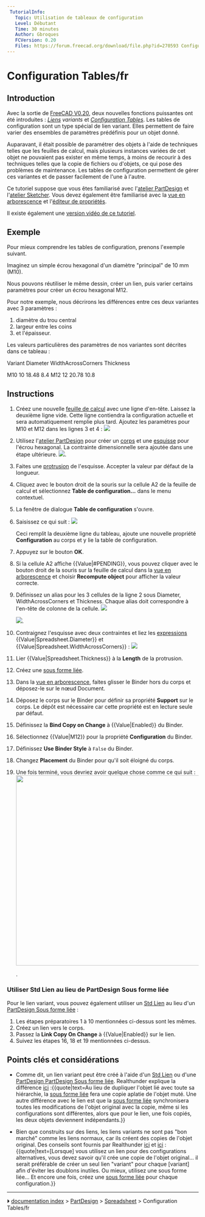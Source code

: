 ```yaml
---
 TutorialInfo:
   Topic: Utilisation de tableaux de configuration
   Level: Débutant
   Time: 30 minutes
   Author: Gbroques
   FCVersion: 0.20
   Files: https://forum.freecad.org/download/file.php?id=270593 ConfigurationTableExample.FCStd
---
```


# Configuration Tables/fr







## Introduction

Avec la sortie de [FreeCAD V0.20](Release_notes_0.20/fr#Atelier_Spreadsheet.md), deux nouvelles fonctions puissantes ont été introduites : *[Liens](Std_LinkMake/fr.md) variants* et *[Configuration Tables](https://forum.freecadweb.org/viewtopic.php?f=17&t=42183)*. Les tables de configuration sont un type spécial de lien variant. Elles permettent de faire varier des ensembles de paramètres prédéfinis pour un objet donné.

Auparavant, il était possible de paramétrer des objets à l\'aide de techniques telles que les feuilles de calcul, mais plusieurs instances variées de cet objet ne pouvaient pas exister en même temps, à moins de recourir à des techniques telles que la copie de fichiers ou d\'objets, ce qui pose des problèmes de maintenance. Les tables de configuration permettent de gérer ces variantes et de passer facilement de l\'une à l\'autre.

Ce tutoriel suppose que vous êtes familiarisé avec l\'[atelier PartDesign](PartDesign_Workbench/fr.md) et l\'[atelier Sketcher](Sketcher_Workbench/fr.md). Vous devez également être familiarisé avec la [vue en arborescence](Tree_view/fr.md) et l\'[éditeur de propriétés](Property_editor/fr.md).

Il existe également une [version vidéo de ce tutoriel](https://www.youtube.com/watch?v=m9C_ahIVKOI).



## Exemple

Pour mieux comprendre les tables de configuration, prenons l\'exemple suivant.

Imaginez un simple écrou hexagonal d\'un diamètre \"principal\" de 10 mm (M10).

Nous pouvons réutiliser le même dessin, créer un lien, puis varier certains paramètres pour créer un écrou hexagonal M12.

Pour notre exemple, nous décrirons les différences entre ces deux variantes avec 3 paramètres :

1.  diamètre du trou central
2.  largeur entre les coins
3.  et l\'épaisseur.

Les valeurs particulières des paramètres de nos variantes sont décrites dans ce tableau :

  Variant   Diameter   WidthAcrossCorners   Thickness
     
  M10       10         18.48                8.4
  M12       12         20.78                10.8



## Instructions

1.  Créez une nouvelle [feuille de calcul](Spreadsheet_CreateSheet/fr.md) avec une ligne d\'en-tête. Laissez la deuxième ligne vide. Cette ligne contiendra la configuration actuelle et sera automatiquement remplie plus tard. Ajoutez les paramètres pour M10 et M12 dans les lignes 3 et 4 :
    ![](images/Variant-link-spreadsheet-table-example-before-configuration-table.png )
2.  Utilisez l\'[atelier PartDesign](PartDesign_Workbench.md) pour créer un [corps](PartDesign_Body/fr.md) et une [esquisse](PartDesign_NewSketch/fr.md) pour l\'écrou hexagonal. La contrainte dimensionnelle sera ajoutée dans une étape ultérieure.
    ![](images/Variant-link-example-hex-nut-sketch-unconstrained.png ).
3.  Faites une [protrusion](PartDesign_Pad/fr.md) de l\'esquisse. Accepter la valeur par défaut de la longueur.
4.  Cliquez avec le bouton droit de la souris sur la cellule A2 de la feuille de calcul et sélectionnez **Table de configuration...** dans le menu contextuel.
5.  La fenêtre de dialogue **Table de configuration** s\'ouvre.
6.  Saisissez ce qui suit :
    ![](images/Variant-link-example-setup-configuration-table.png )

    Ceci remplit la deuxième ligne du tableau, ajoute une nouvelle propriété **Configuration** au corps et y lie la table de configuration.
7.  Appuyez sur le bouton **OK**.
8.  Si la cellule A2 affiche {{Value|#PENDING}}, vous pouvez cliquer avec le bouton droit de la souris sur la feuille de calcul dans la [vue en arborescence](Tree_view/fr.md) et choisir **Recompute object** pour afficher la valeur correcte.
9.  Définissez un alias pour les 3 cellules de la ligne 2 sous Diameter, WidthAcrossCorners et Thickness. Chaque alias doit correspondre à l\'en-tête de colonne de la cellule.
    ![](images/Variant-link-spreadsheet-table-example.png )

    ![](images/Variant-link-spreadsheet-table-example.png ).
10. Contraignez l\'esquisse avec deux contraintes et liez les [expressions](Expressions/fr.md) {{Value|Spreadsheet.Diameter}} et {{Value|Spreadsheet.WidthAcrossCorners}} :
    ![](images/Variant-link-example-hex-nut-sketch.png )
11. Lier {{Value|Spreadsheet.Thickness}} à la **Length** de la protrusion.
12. Créez une [sous forme liée](PartDesign_SubShapeBinder/fr.md).
13. Dans la [vue en arborescence](Tree_view/fr.md), faites glisser le Binder hors du corps et déposez-le sur le nœud Document.
14. Déposez le corps sur le Binder pour définir sa propriété **Support** sur le corps. Le dépôt est nécessaire car cette propriété est en lecture seule par défaut.
15. Définissez la **Bind Copy on Change** à {{Value|Enabled}} du Binder.
16. Sélectionnez {{Value|M12}} pour la propriété **Configuration** du Binder.
17. Définissez **Use Binder Style** à `False` du Binder.
18. Changez **Placement** du Binder pour qu\'il soit éloigné du corps.
19. Une fois terminé, vous devriez avoir quelque chose comme ce qui suit :
    <img alt="" src=images/Variant-link-finished-example-document.png  style="width:500px;">

    .



### Utiliser Std Lien au lieu de PartDesign Sous forme liée 

Pour le lien variant, vous pouvez également utiliser un [Std Lien](Std_LinkMake/fr.md) au lieu d\'un [PartDesign Sous forme liée](PartDesign_SubShapeBinder/fr.md) :

1.  Les étapes préparatoires 1 à 10 mentionnées ci-dessus sont les mêmes.
2.  Créez un lien vers le corps.
3.  Passez la **Link Copy On Change** à {{Value|Enabled}} sur le lien.
4.  Suivez les étapes 16, 18 et 19 mentionnées ci-dessus.



## Points clés et considérations 

-   Comme dit, un lien variant peut être créé à l\'aide d\'un [Std Lien](Std_LinkMake/fr.md) ou d\'une [PartDesign PartDesign Sous forme liée](PartDesign_SubShapeBinder/fr.md). Realthunder explique la différence [ici](https://forum.freecadweb.org/viewtopic.php?f=17&t=42183) :{{quote|text=Au lieu de dupliquer l'objet lié avec toute sa hiérarchie, la [sous forme liée](PartDesign_SubShapeBinder/fr.md) fera une copie aplatie de l'objet muté. Une autre différence avec le lien est que la [sous forme liée](PartDesign_SubShapeBinder.md) synchronisera toutes les modifications de l'objet original avec la copie, même si les configurations sont différentes, alors que pour le lien, une fois copiés, les deux objets deviennent indépendants.}}
    
-   Bien que construits sur des liens, les liens variants ne sont pas \"bon marché\" comme les liens normaux, car ils créent des copies de l\'objet original. Des conseils sont fournis par Realthunder [ici](https://forum.freecadweb.org/viewtopic.php?p=532130#p532130) et [ici](https://forum.freecadweb.org/viewtopic.php?p=358582#p358582) :{{quote|text=[Lorsque] vous utilisez un lien pour des configurations alternatives, vous devez savoir qu'il crée une copie de l'objet original... il serait préférable de créer un seul lien "variant" pour chaque [variant] afin d'éviter les doublons inutiles. Ou mieux, utilisez une sous forme liée... Et encore une fois, créez une [sous forme liée](PartDesign_SubShapeBinder/fr.md) pour chaque configuration.}}



---
⏵ [documentation index](../README.md) > [PartDesign](Category_PartDesign.md) > [Spreadsheet](Category_Spreadsheet.md) > Configuration Tables/fr
